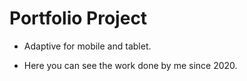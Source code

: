 # Portfolio Project

* Adaptive for mobile and tablet.

* Here you can see the work done by me since 2020.
